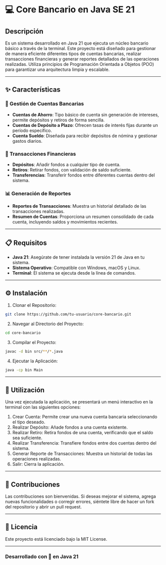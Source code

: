 # 💻 Core Bancario en Java SE 21

## Descripción
Es un sistema desarrollado en Java 21 que ejecuta un núcleo bancario básico a través de la terminal.
Este proyecto está diseñado para gestionar de manera eficiente diferentes tipos de cuentas bancarias,
realizar transacciones financieras y generar reportes detallados de las operaciones realizadas. 
Utiliza principios de Programación Orientada a Objetos (POO) para garantizar una arquitectura limpia y escalable.

---

## ✨ Características

### 🏦 Gestión de Cuentas Bancarias
- **Cuentas de Ahorro**: Tipo básico de cuenta sin generación de intereses, permite depósitos y retiros de forma sencilla.
- **Cuentas de Depósito a Plazo**: Ofrecen tasas de interés fijas durante un período específico.
- **Cuenta Sueldo**: Diseñada para recibir depósitos de nómina y gestionar gastos diarios.

### 💸 Transacciones Financieras
- **Depósitos**: Añadir fondos a cualquier tipo de cuenta.
- **Retiros**: Retirar fondos, con validación de saldo suficiente.
- **Transferencias**: Transferir fondos entre diferentes cuentas dentro del sistema.

### 📊 Generación de Reportes
- **Reportes de Transacciones**: Muestra un historial detallado de las transacciones realizadas.
- **Resumen de Cuentas**: Proporciona un resumen consolidado de cada cuenta, incluyendo saldos y movimientos recientes.

---

## 📋 Requisitos
- **Java 21**: Asegúrate de tener instalada la versión 21 de Java en tu sistema.
- **Sistema Operativo**: Compatible con Windows, macOS y Linux.
- **Terminal**: El sistema se ejecuta desde la línea de comandos.

---

## ⚙️ Instalación
1. Clonar el Repositorio:
```bash
git clone https://github.com/tu-usuario/core-bancario.git
```
2. Navegar al Directorio del Proyecto:
```bash
cd core-bancario
```
3. Compilar el Proyecto: 
```bash
javac -d bin src/**/*.java
```
4. Ejecutar la Aplicación:
```bash
java -cp bin Main
```

---

## 🚀 Utilización
Una vez ejecutada la aplicación, se presentará un menú interactivo en la terminal con las siguientes opciones:

1. Crear Cuenta: Permite crear una nueva cuenta bancaria seleccionando el tipo deseado.
2. Realizar Depósito: Añade fondos a una cuenta existente.
3. Realizar Retiro: Retira fondos de una cuenta, verificando que el saldo sea suficiente.
4. Realizar Transferencia: Transfiere fondos entre dos cuentas dentro del sistema.
5. Generar Reporte de Transacciones: Muestra un historial de todas las operaciones realizadas.
6. Salir: Cierra la aplicación.

---

## 🤝 Contribuciones
Las contribuciones son bienvenidas. Si deseas mejorar el sistema, agrega nuevas funcionalidades o corregir errores, siéntete libre de hacer un fork del repositorio y abrir un pull request.

---

## 📄 Licencia
Este proyecto está licenciado bajo la MIT License.

---

### Desarrollado con 💙 en Java 21
